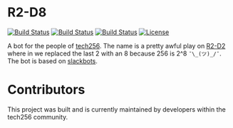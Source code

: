 # R2-D8

[![Build Status](https://github.com/tech256/r2d8/actions/workflows/node.js.yml/badge.svg)](https://github.com/tech256/r2d8/actions/workflows/node.js.yml)
[![Build Status](https://circleci.com/gh/tech256/r2d8.svg?style=svg)](https://app.circleci.com/pipelines/github/tech256/r2d8)
[![Build Status](https://travis-ci.org/tech256/r2d8.svg?branch=master)](https://travis-ci.org/tech256/r2d8)
[![License](https://img.shields.io/badge/License-Apache%202.0-blue.svg)](https://opensource.org/licenses/Apache-2.0)

A bot for the people of [tech256][tech256]. The name is a pretty awful play
on [R2-D2][r2d2] where in we replaced the last 2 with an 8 because 256 is
2^8 `¯\_(ツ)_/¯`. The bot is based on [slackbots][slackbots].

# Contributors

This project was built and is currently maintained by developers within the tech256 community.

[tech256]: http://tech256.com
[r2d2]: http://en.wikipedia.org/wiki/R2-D2
[slackbots]: https://github.com/mishk0/slack-bot-api
